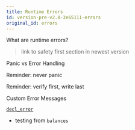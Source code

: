 ```yaml
---
title: Runtime Errors
id: version-pre-v2.0-3e65111-errors
original_id: errors
---
```


What are runtime errors?
> link to safety first section in newest version

Panic vs Error Handling

Reminder: never panic

Reminder: verify first, write last

Custom Error Messages

[`decl_error`](https://substrate.dev/rustdocs/pre-v2.0-3e65111/frame_support/macro.decl_error.html)

* testing from `balances`